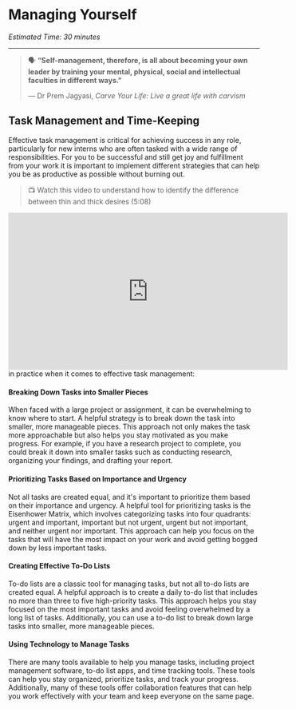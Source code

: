 # Managing Yourself

*Estimated Time: 30 minutes*

---

>  🗣 **“Self-management, therefore, is all about becoming your own leader by training your mental, physical, social and intellectual faculties in different ways.”**
>
>  — Dr Prem Jagyasi, _Carve Your Life: Live a great life with carvism_

## Task Management and Time-Keeping

Effective task management is critical for achieving success in any role, particularly for new interns who are often tasked with a wide range of responsibilities. For you to be successful and still get joy and fulfillment from your work it is important to implement different strategies that can help you be as productive as possible without burning out.

>  📺 Watch this video to understand how to identify the difference between thin and thick desires (5:08)

 <div style="position: relative; padding-bottom: 56.25%; height: 0;">
  <iframe width="560" height="315" src="https://www.youtube.com/embed/88MjoZalHpM" title="YouTube video player" frameborder="0" allow="accelerometer; autoplay; clipboard-write; encrypted-media; gyroscope; picture-in-picture; web-share" allowfullscreen></iframe>
</div>


As we learn in the video, these are some of the key things to remember/put in practice when it comes to effective task management:

#### Breaking Down Tasks into Smaller Pieces

When faced with a large project or assignment, it can be overwhelming to know where to start. A helpful strategy is to break down the task into smaller, more manageable pieces. This approach not only makes the task more approachable but also helps you stay motivated as you make progress. For example, if you have a research project to complete, you could break it down into smaller tasks such as conducting research, organizing your findings, and drafting your report.

#### Prioritizing Tasks Based on Importance and Urgency

Not all tasks are created equal, and it's important to prioritize them based on their importance and urgency. A helpful tool for prioritizing tasks is the Eisenhower Matrix, which involves categorizing tasks into four quadrants: urgent and important, important but not urgent, urgent but not important, and neither urgent nor important. This approach can help you focus on the tasks that will have the most impact on your work and avoid getting bogged down by less important tasks.

#### Creating Effective To-Do Lists

To-do lists are a classic tool for managing tasks, but not all to-do lists are created equal. A helpful approach is to create a daily to-do list that includes no more than three to five high-priority tasks. This approach helps you stay focused on the most important tasks and avoid feeling overwhelmed by a long list of tasks. Additionally, you can use a to-do list to break down large tasks into smaller, more manageable pieces.

#### Using Technology to Manage Tasks

There are many tools available to help you manage tasks, including project management software, to-do list apps, and time tracking tools. These tools can help you stay organized, prioritize tasks, and track your progress. Additionally, many of these tools offer collaboration features that can help you work effectively with your team and keep everyone on the same page.

